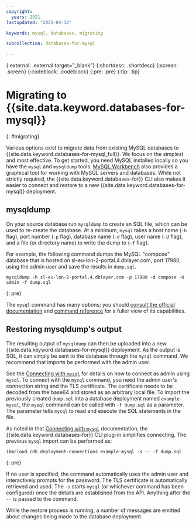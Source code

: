 ```yaml
---
copyright:
  years: 2021
lastupdated: "2021-04-12"

keywords: mysql, databases, migrating

subcollection: databases-for-mysql

---
```


{:external: .external target="_blank"}
{:shortdesc: .shortdesc}
{:screen: .screen}
{:codeblock: .codeblock}
{:pre: .pre}
{:tip: .tip}

# Migrating to {{site.data.keyword.databases-for-mysql}}
{: #migrating}

Various options exist to migrate data from existing MySQL databases to {{site.data.keyword.databases-for-mysql_full}}. We focus on the simplest and most effective. To get started, you need MySQL installed locally so you have the `mysql` and `mysqldump` tools. [MySQL Workbench](https://dev.mysql.com/doc/workbench/en/wb-admin-export-import-management.html) also provides a graphical tool for working with MySQL servers and databases. While not strictly required, the {{site.data.keyword.databases-for}} CLI also makes it easier to connect and restore to a new {{site.data.keyword.databases-for-mysql}} deployment. 

## mysqldump

On your source database run `mysqldump` to create an SQL file, which can be used to re-create the database. At a minimum, `mysql` takes a host name (`-h` flag), port number (`-p` flag), database name (`-d` flag), user name (`-U` flag), and a file (or directory name) to write the dump to (`-f` flag). 

For example, the following command dumps the MySQL "compose" database that is hosted on sl-eu-lon-2-portal.4.dblayer.com, port 17980, using the admin user and save the results in `dump.sql`.

```shell
mysqldump -h sl-eu-lon-2-portal.4.dblayer.com -p 17980 -d compose -U admin -f dump.sql
```
{: pre}

The `mysql` command has many options; you should [consult the official documentation](https://dev.mysql.com/doc/refman/5.7/en/mysqldump.html#mysqldump-syntax) and [command reference](https://dev.mysql.com/doc/refman/5.7/en/mysqldump.html#mysqldump-option-summary) for a fuller view of its capabilities.

## Restoring mysqldump's output

The resulting output of `mysqldump` can then be uploaded into a new {{site.data.keyword.databases-for-mysql}} deployment. As the output is SQL, it can simply be sent to the database through the `mysql` command. We recommend that imports be performed with the admin user. 

See the [Connecting with `mysql`](/docs/allowlist/databases-for-mysql?topic=databases-for-mysql-connecting-mysql) for details on how to connect as admin using `mysql`. To connect with the `mysql` command, you need the admin user's connection string and the TLS certificate. The certificate needs to be decoded from the base64 and stored as an arbitrary local file. To import the previously created `dump.sql` into a database deployment named `example-mysql`, the `mysql` command can be called with `-f dump.sql` as a parameter. The parameter tells `mysql` to read and execute the SQL statements in the file. 

As noted in that [Connecting with `mysql`](/docs/allowlist/databases-for-mysql?topic=databases-for-mysql-connecting-mysql) documentation, the {{site.data.keyword.databases-for}} CLI plug-in simplifies connecting. The previous `mysql` import can be performed as:

```shell
ibmcloud cdb deployment-connections example-mysql -s -- -f dump.sql
```
{: pre}

If no user is specified, the command automatically uses the admin user and interactively prompts for the password. The TLS certificate is automatically retrieved and used. The `-s` starts `mysql` (or whichever command has been configured) once the details are established from the API. Anything after the `--` is passed to the command.

While the restore process is running, a number of messages are emitted about changes being made to the database deployment.

